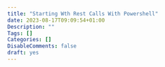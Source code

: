 ```yaml
---
title: "Starting Wth Rest Calls With Powershell"
date: 2023-08-17T09:09:54+01:00
Description: ""
Tags: []
Categories: []
DisableComments: false
draft: yes
---
```

